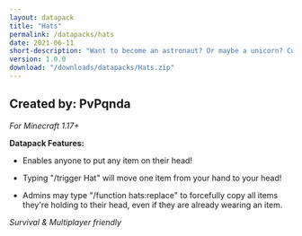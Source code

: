 ```yaml
---
layout: datapack
title: "Hats"
permalink: /datapacks/hats
date: 2021-06-11
short-description: "Want to become an astronaut? Or maybe a unicorn? Customize your appearence with any item you'd like!"
version: 1.0.0
download: "/downloads/datapacks/Hats.zip"
---
```

Created by: PvPqnda
-
*For Minecraft 1.17+*

**Datapack Features:**

- Enables anyone to put any item on their head!

- Typing "/trigger Hat" will move one item from your hand to your head!

- Admins may type "/function hats:replace" to forcefully copy all items they're holding to their head, even if they are already wearing an item.

*Survival & Multiplayer friendly*